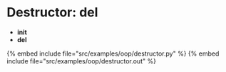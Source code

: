 # Destructor: del

* __init__
* __del__

{% embed include file="src/examples/oop/destructor.py" %}
{% embed include file="src/examples/oop/destructor.out" %}


